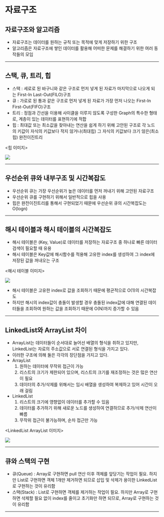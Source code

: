 # 자료구조

## 자료구조와 알고리즘
 - 자료구조는 데이터를 원하는 규칙 또는 목적에 맞게 저장하기 위한 구조
 - 알고리즘은 자료구조에 쌓인 데이터를 활용해 어떠한 문제를 해결하기 위한 여러 동작들의 모임
<hr>

## 스택, 큐, 트리, 힙
 - 스택 : 세로로 된 바구니와 같은 구조로 먼저 넣게 된 자료가 마지막으로 나오게 되는 First-In Last-Out(FILO)구조
 - 큐 : 가로로 된 통과 같은 구조로 먼저 넣게 된 자료가 가장 먼저 나오는 First-In First-Out(FIFO)구조
 - 트리 : 정점과 간선을 이용해 사이클을 이루지 않도록 구성한 Graph의 특수한 형태로, 계층이 있는 데이터를 표현하기에 적합
 - 힙 : 최대값 또는 최소값을 찾아내는 연산을 쉽게 하기 위해 고안된 구조로 각 노드의 키값이 자식의 키값보다 작지 않거나(최대힙) 그 자식의 키값보다 크기 않은(최소힙) 완전이진트리

<힙 이미지>

<img src="https://img1.daumcdn.net/thumb/R1280x0/?scode=mtistory2&fname=https%3A%2F%2Fblog.kakaocdn.net%2Fdn%2FbOP2BG%2FbtqIXgehSAU%2FKVOz4pzZOwZqlH20wZsBC0%2Fimg.png">
<hr>

## 우선순위 큐와 내부구조 및 시간복잡도
 - 우선순위 큐는 가장 우선순위가 높은 데이터를 먼저 꺼내기 위해 고안된 자료구조
 - 우선순위 큐를 구현하기 위해서 일반적으로 힙을 사용
 - 힙은 완전이진트리를 통해서 구현되었기 때문에 우선순위 큐의 시간복잡도는 O(logn)
<hr>

## 해시 테이블과 해시 테이블의 시간복잡도
 - 해시 테이블은 (Key, Value)로 데이터를 저장하는 자료구조 중 하나로 빠른 데이터 검색이 필요할 때 유용
 - 해시 테이블은 Key값에 해시함수를 적용해 고유한 index를 생성하여 그 index에 저장된 값을 꺼내오는 구조

<해시 테이블 이미지>

<img src="https://img1.daumcdn.net/thumb/R1280x0/?scode=mtistory2&fname=https%3A%2F%2Fblog.kakaocdn.net%2Fdn%2Fcmb93t%2FbtqITt7eR8A%2FmGgrbmF8XUo38BG1SiYLi1%2Fimg.png">

 - 해시 테이블은 고유한 index로 값을 조회하기 때문에 평균적으로 O(1)의 시간복잡도
 - 하지만 해시의 index값이 충돌이 발생할 경우 충돌된 index값에 대해 연결된 데이터들을 조회하여 원하는 값을 조회하기 때문에 O(N)까지 증가할 수 있음
<hr>

## LinkedList와 ArrayList 차이
 - ArrayList는 데이터들이 순서대로 늘어선 배열의 형식을 취하고 있지만, LinkedList는 자료의 주소값으로 서로 연결된 형식을 가지고 있다.
 - 이러한 구조에 의해 둘은 각각의 장단점을 가지고 있다.
 - ArrayList
    1. 원하는 데이터에 무작위 접근이 가능
    2. 리스트의 크기가 제한되어 있으며, 리스트의 크기를 재조정하는 것은 많은 연산이 필요
    3. 데이터의 추가/삭제를 위해서는 임시 배열을 생성하여 복제하고 있어 시간이 오래 걸림
 - LinkedList
    1. 리스트의 크기에 영향없이 데이터를 추가할 수 있음
    2. 데이터를 추가하기 위해 새로운 노드를 생성하여 연결하므로 추가/삭제 연산이 빠름
    3. 무작위 접근이 불가능하며, 순차 접근만 가능

<LinkedList ArrayList 이미지>

<img src="https://img1.daumcdn.net/thumb/R1280x0/?scode=mtistory2&fname=https%3A%2F%2Fblog.kakaocdn.net%2Fdn%2FbT9vAg%2FbtqOzASZJPM%2FTKQmop7XQziU6aqM5Kdmik%2Fimg.png">
<hr>

## 큐와 스택의 구현
 - 큐(Queue) : Array로 구현하면 pull 연산 이후 객체를 앞당기는 작업이 필요. 하지만 List로 구현하면 객체 1개만 제거하면 되므로 삽입 및 삭제가 용이한 LinkedList로 구현하는 것이 유리함
 - 스택(Stack) : List로 구현하면 객체를 제거하는 작업이 필요. 하지만 Array로 구현하면 삭제할 필요 없이 index를 줄이고 초기화만 하면 되므로, Array로 구현하는 것이 유리함
<hr>

